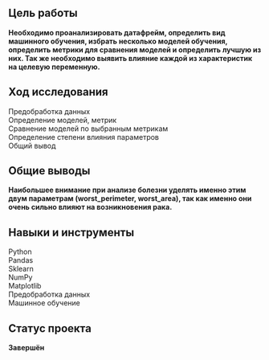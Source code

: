 ## Цель работы 
**Необходимо проанализировать датафрейм, определить вид машинного обучения, избрать несколько моделей обучения, определить метрики для сравнения моделей и определить лучшую из них. Так же необходимо выявить влияние каждой из характеристик на целевую переменную.**
## Ход исследования
Предобработка данных <br>
Определение моделей, метрик <br>
Сравнение моделей по выбранным метрикам <br>
Определение степени влияния параметров <br>
Общий вывод <br>
## Общие выводы
**Наибольшее внимание при анализе болезни уделять именно этим двум параметрам (worst_perimeter, worst_area), так как именно они очень сильно влияют на возникновения рака.**
## Навыки и инструменты
Python <br>
Pandas <br>
Sklearn <br>
NumPy <br>
Matplotlib <br>
Предобработка данных <br>
Машинное обучение <br>
## Статус проекта
**Завершён**
